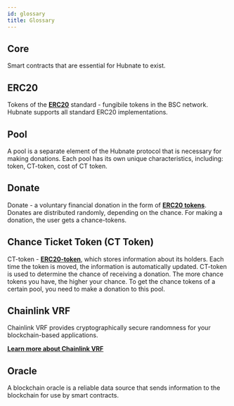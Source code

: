 ```yaml
---
id: glossary
title: Glossary
---
```


## Core

Smart contracts that are essential for Hubnate to exist.

## ERC20

Tokens of the [**ERC20**](https://ethereum.org/en/developers/docs/standards/tokens/erc-20/) standard - fungibile tokens in the BSC network. Hubnate supports all standard ERC20 implementations.

## Pool

A pool is a separate element of the Hubnate protocol that is necessary for making donations. Each pool has its own unique characteristics, including: token, CT-token, cost of CT token.

## Donate

Donate - a voluntary financial donation in the form of [**ERC20 tokens**](https://ethereum.org/en/developers/docs/standards/tokens/erc-20/). Donates are distributed randomly, depending on the chance. For making a donation, the user gets a chance-tokens.

## Chance Ticket Token (CT Token)

CT-token - [**ERC20-token**](https://ethereum.org/en/developers/docs/standards/tokens/erc-20/), which stores information about its holders. Each time the token is moved, the information is automatically updated. CT-token is used to determine the chance of receiving a donation. The more chance tokens you have, the higher your chance. To get the chance tokens of a certain pool, you need to make a donation to this pool.

## Chainlink VRF
Chainlink VRF provides cryptographically secure randomness for your blockchain-based applications.

[**Learn more about Chainlink VRF**](https://chain.link/)

## Oracle

A blockchain oracle is a reliable data source that sends information to the blockchain for use by smart contracts.